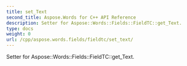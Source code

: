 ```yaml
---
title: set_Text
second_title: Aspose.Words for C++ API Reference
description: Setter for Aspose::Words::Fields::FieldTC::get_Text. 
type: docs
weight: 0
url: /cpp/aspose.words.fields/fieldtc/set_text/
---
```


Setter for Aspose::Words::Fields::FieldTC::get_Text. 

